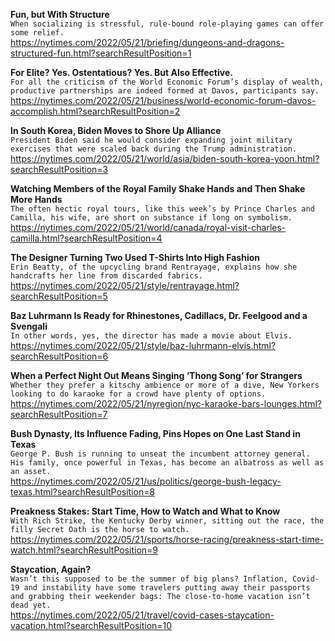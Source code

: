 **Fun, but With Structure**\
`When socializing is stressful, rule-bound role-playing games can offer some relief.`\
https://nytimes.com/2022/05/21/briefing/dungeons-and-dragons-structured-fun.html?searchResultPosition=1

**For Elite? Yes. Ostentatious? Yes. But Also Effective.**\
`For all the criticism of the World Economic Forum’s display of wealth, productive partnerships are indeed formed at Davos, participants say.`\
https://nytimes.com/2022/05/21/business/world-economic-forum-davos-accomplish.html?searchResultPosition=2

**In South Korea, Biden Moves to Shore Up Alliance**\
`President Biden said he would consider expanding joint military exercises that were scaled back during the Trump administration.`\
https://nytimes.com/2022/05/21/world/asia/biden-south-korea-yoon.html?searchResultPosition=3

**Watching Members of the Royal Family Shake Hands and Then Shake More Hands**\
`The often hectic royal tours, like this week’s by Prince Charles and Camilla, his wife, are short on substance if long on symbolism.`\
https://nytimes.com/2022/05/21/world/canada/royal-visit-charles-camilla.html?searchResultPosition=4

**The Designer Turning Two Used T-Shirts Into High Fashion**\
`Erin Beatty, of the upcycling brand Rentrayage, explains how she handcrafts her line from discarded fabrics.`\
https://nytimes.com/2022/05/21/style/rentrayage.html?searchResultPosition=5

**Baz Luhrmann Is Ready for Rhinestones, Cadillacs, Dr. Feelgood and a Svengali**\
`In other words, yes, the director has made a movie about Elvis.`\
https://nytimes.com/2022/05/21/style/baz-luhrmann-elvis.html?searchResultPosition=6

**When a Perfect Night Out Means Singing ‘Thong Song’ for Strangers**\
`Whether they prefer a kitschy ambience or more of a dive, New Yorkers looking to do karaoke for a crowd have plenty of options.`\
https://nytimes.com/2022/05/21/nyregion/nyc-karaoke-bars-lounges.html?searchResultPosition=7

**Bush Dynasty, Its Influence Fading, Pins Hopes on One Last Stand in Texas**\
`George P. Bush is running to unseat the incumbent attorney general. His family, once powerful in Texas, has become an albatross as well as an asset.`\
https://nytimes.com/2022/05/21/us/politics/george-bush-legacy-texas.html?searchResultPosition=8

**Preakness Stakes: Start Time, How to Watch and What to Know**\
`With Rich Strike, the Kentucky Derby winner, sitting out the race, the filly Secret Oath is the horse to watch.`\
https://nytimes.com/2022/05/21/sports/horse-racing/preakness-start-time-watch.html?searchResultPosition=9

**Staycation, Again?**\
`Wasn’t this supposed to be the summer of big plans? Inflation, Covid-19 and instability have some travelers putting away their passports and grabbing their weekender bags: The close-to-home vacation isn’t dead yet.`\
https://nytimes.com/2022/05/21/travel/covid-cases-staycation-vacation.html?searchResultPosition=10

